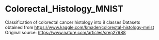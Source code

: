 # Colorectal_Histology_MNIST
Classification of colorectal cancer histology into 8 classes
Datasets obtained from https://www.kaggle.com/kmader/colorectal-histology-mnist
Original source: https://www.nature.com/articles/srep27988

